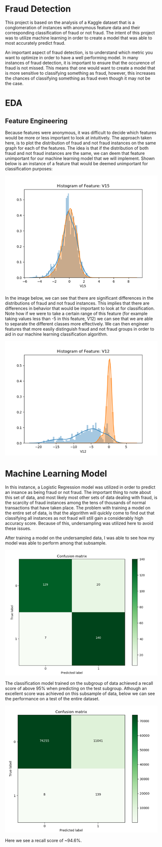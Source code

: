 # Fraud Detection
This project is based on the analysis of a Kaggle dataset that is a conglomeration of instances with anonymous feature data and their corresponding classification of fraud or not fraud.  The intent of this project was to utilize machine learning in order to create a model that was able to most accurately predict fraud.

An important aspect of fraud detection, is to understand which metric you want to optimize in order to have a well performing model.  In many instances of fraud detection, it is important to ensure that the occurence of fraud is not missed.  This means that one would want to create a model that is more sensitive to classifying something as fraud, however, this increases the chances of classifying something as fraud even though it may not be the case.

# EDA
## Feature Engineering

Because features were anonymous, it was difficult to decide which features would be more or less important to look at intuitively.  The approach taken here, is to plot the distribution of fraud and not fraud instances on the same graph for each of the features.  The idea is that if the distribution of both fraud and not fraud instances are the same, we can deem that feature unimportant for our machine learning model that we will implement.  Shown below is an instance of a feature that would be deemed unimportant for classification purposes:

![image](images/Feature_Unimportant.png)

In the image below, we can see that there are significant differences in the distributions of fraud and not fraud instances.  This implies that there are differences in behavior that would be important to look at for classification.  Note how if we were to take a certain range of this feature (for example taking values less than -5 in this feature, V12) we can see that we are able to separate the different classes more effectively.  We can then engineer features that more easily distinguish fraud and not fraud groups in order to aid in our machine learning classification algorithm.

![image](images/Feature_Important.png)

# Machine Learning Model
In this instance, a Logistic Regression model was utilized in order to predict an insance as being fraud or not fraud.  The important thing to note about this set of data, and most likely most other sets of data dealing with fraud, is the scarcity of fraud instances among the tens of thousands of normal transactions that have taken place.  The problem with training a model on the entire set of data, is that the algorithm will quickly come to find out that classifying all instances as not fraud will still gain a considerably high accuracy score.  Because of this, undersampling was utilized here to avoid these issues.

After training a model on the undersampled data, I was able to see how my model was able to perform among that subsample.

![image](images/undersample_predict.png)

The classification model trained on the subgroup of data achieved a recall score of above 95% when predicting on the test subgroup.  Athough an excellent score was achieved on this subsample of data, below we can see the performance on a test of the entire dataset.

![image](images/full_predict.png)

Here we see a recall score of ~94.6%.


